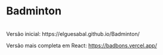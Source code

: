 # Badminton
<br>
Versão inicial: https://elguesabal.github.io/Badminton/

Versão mais completa em React: https://badbons.vercel.app/
